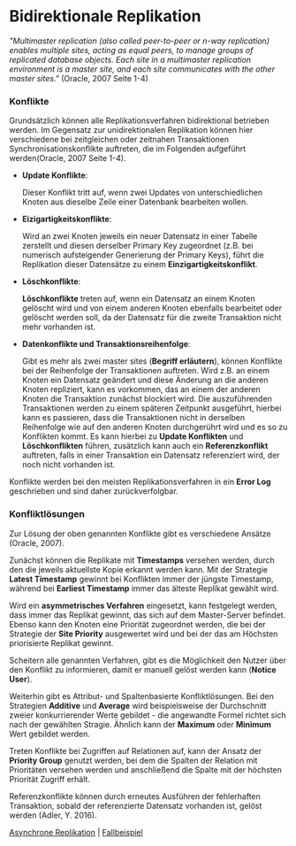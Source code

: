 # Bidirektionale Replikation

*"Multimaster replication (also called peer-to-peer or n-way replication) enables multiple sites, acting as equal peers, to manage groups of replicated database objects. Each site in a multimaster replication environment is a master site, and each site communicates with the other master sites."* (Oracle, 2007 Seite 1-4)

### Konflikte

Grundsätzlich können alle Replikationsverfahren bidirektional betrieben werden. Im Gegensatz zur unidirektionalen Replikation können hier verschiedene bei zeitgleichen oder zeitnahen Transaktionen Synchronisationskonflikte auftreten, die im Folgenden aufgeführt werden(Oracle, 2007 Seite 1-4).

* **Update Konflikte**:

  Dieser Konflikt tritt auf, wenn zwei Updates von unterschiedlichen Knoten aus dieselbe Zeile einer Datenbank bearbeiten wollen.

* **Eizigartigkeitskonflikte**:

  Wird an zwei Knoten jeweils ein neuer Datensatz in einer Tabelle zerstellt und diesen derselber Primary Key zugeordnet (z.B. bei numerisch aufsteigender Generierung der Primary Keys), führt die Replikation dieser Datensätze zu einem **Einzigartigkeitskonflikt**.

* **Löschkonflikte**:

  **Löschkonflikte** treten auf, wenn ein Datensatz an einem Knoten gelöscht wird und von einem anderen Knoten ebenfalls bearbeitet oder gelöscht werden soll, da der Datensatz für die zweite Transaktion nicht mehr vorhanden ist.

* **Datenkonflikte und Transaktionsreihenfolge**:

  Gibt es mehr als zwei master sites (**Begriff erläutern**), können Konflikte bei der Reihenfolge der Transaktionen auftreten. Wird z.B. an einem Knoten ein Datensatz geändert und diese Änderung an die anderen Knoten repliziert, kann es vorkommen, das an einem der anderen Knoten die Transaktion zunächst blockiert wird. Die auszuführenden Transaktionen werden zu einem späteren Zeitpunkt ausgeführt, hierbei kann es passieren, dass die Transaktionen nicht in derselben Reihenfolge wie auf den anderen Knoten durchgerührt wird und es so zu Konflikten kommt. Es kann hierbei zu **Update Konflikten** und **Löschkonflikten** führen, zusätzlich kann auch ein **Referenzkonflikt** auftreten, falls in einer Transaktion ein Datensatz referenziert wird, der noch nicht vorhanden ist.

Konflikte werden bei den meisten Replikationsverfahren in ein **Error Log** geschrieben und sind daher zurückverfolgbar.

### Konfliktlösungen

Zur Lösung der oben genannten Konflikte gibt es verschiedene Ansätze (Oracle, 2007). 

Zunächst können die Replikate mit **Timestamps** versehen werden, durch den die jeweils aktuellste Kopie erkannt werden kann. Mit der Strategie **Latest Timestamp** gewinnt bei Konflikten immer der jüngste Timestamp, während bei **Earliest Timestamp** immer das älteste Replikat gewählt wird.

Wird ein **asymmetrisches Verfahren** eingesetzt, kann festgelegt werden, dass immer das Replikat gewinnt, das sich auf dem Master-Server befindet. Ebenso kann den Knoten eine Priorität zugeordnet werden, die bei der Strategie der **Site Priority** ausgewertet wird und bei der das am Höchsten priorisierte Replikat gewinnt.

Scheitern alle genannten Verfahren, gibt es die Möglichkeit den Nutzer über den Konflikt zu informieren, damit er manuell gelöst werden kann (**Notice User**).

Weiterhin gibt es Attribut- und Spaltenbasierte Konfliktlösungen. Bei den Strategien **Additive** und **Average** wird beispielsweise der Durchschnitt zweier konkurrierender Werte gebildet - die angewandte Formel richtet sich nach der gewählten Stragie. Ähnlich kann der **Maximum** oder **Minimum** Wert gebildet werden.

Treten Konflikte bei Zugriffen auf Relationen auf, kann der Ansatz der **Priority Group** genutzt werden, bei dem die Spalten der Relation mit Prioritäten versehen werden und anschließend die Spalte mit der höchsten Priorität Zugriff erhält.

Referenzkonflikte können durch erneutes Ausführen der fehlerhaften Transaktion, sobald der referenzierte Datensatz vorhanden ist, gelöst werden (Adler, Y. 2016).

[Asynchrone Replikation](05_asynchronous_replication.md) | [Fallbeispiel](07_example.md)
